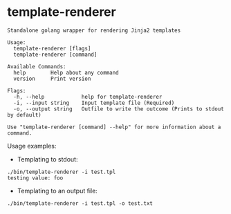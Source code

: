 # template-renderer

```
Standalone golang wrapper for rendering Jinja2 templates

Usage:
  template-renderer [flags]
  template-renderer [command]

Available Commands:
  help        Help about any command
  version     Print version

Flags:
  -h, --help            help for template-renderer
  -i, --input string    Input template file (Required)
  -o, --output string   Outfile to write the outcome (Prints to stdout by default)

Use "template-renderer [command] --help" for more information about a command.
```

Usage examples:
- Templating to stdout:
```
./bin/template-renderer -i test.tpl
testing value: foo
```
- Templating to an output file:
```
./bin/template-renderer -i test.tpl -o test.txt
```
